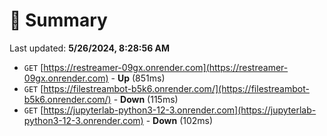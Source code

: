 # 📖 Summary
Last updated: **5/26/2024, 8:28:56 AM**

- `GET` [https://restreamer-09gx.onrender.com](https://restreamer-09gx.onrender.com) - **Up** (851ms)
- `GET` [https://filestreambot-b5k6.onrender.com/](https://filestreambot-b5k6.onrender.com/) - **Down** (115ms)
- `GET` [https://jupyterlab-python3-12-3.onrender.com](https://jupyterlab-python3-12-3.onrender.com) - **Down** (102ms)
